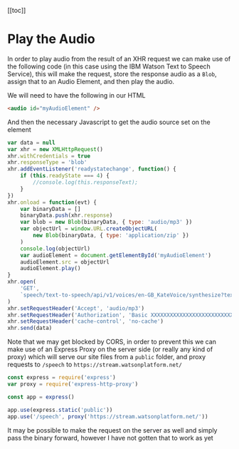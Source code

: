 [[toc]]

# Play the Audio

In order to play audio from the result of an XHR request we can make use of the following code (in this case using the IBM Watson Text to Speech Service), this will make the request, store the response audio as a `Blob`, assign that to an Audio Element, and then play the audio.

We will need to have the following in our HTML

```html
<audio id="myAudioElement" />
```

And then the necessary Javascript to get the audio source set on the element

```js
var data = null
var xhr = new XMLHttpRequest()
xhr.withCredentials = true
xhr.responseType = 'blob'
xhr.addEventListener('readystatechange', function() {
    if (this.readyState === 4) {
        //console.log(this.responseText);
    }
})
xhr.onload = function(evt) {
    var binaryData = []
    binaryData.push(xhr.response)
    var blob = new Blob(binaryData, { type: 'audio/mp3' })
    var objectUrl = window.URL.createObjectURL(
        new Blob(binaryData, { type: 'application/zip' })
    )
    console.log(objectUrl)
    var audioElement = document.getElementById('myAudioElement')
    audioElement.src = objectUrl
    audioElement.play()
}
xhr.open(
    'GET',
    `speech/text-to-speech/api/v1/voices/en-GB_KateVoice/synthesize?text=${text}`
)
xhr.setRequestHeader('Accept', 'audio/mp3')
xhr.setRequestHeader('Authorization', 'Basic XXXXXXXXXXXXXXXXXXXXXXXXXXX')
xhr.setRequestHeader('cache-control', 'no-cache')
xhr.send(data)
```

Note that we may get blocked by CORS, in order to prevent this we can make use of an Express Proxy on the server side (or really any kind of proxy) which will serve our site files from a `public` folder, and proxy requests to `/speech` to `https://stream.watsonplatform.net/`

```js
const express = require('express')
var proxy = require('express-http-proxy')

const app = express()

app.use(express.static('public'))
app.use('/speech', proxy('https://stream.watsonplatform.net/'))
```

It may be possible to make the request on the server as well and simply pass the binary forward, however I have not gotten that to work as yet